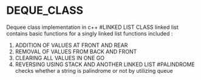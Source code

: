 # DEQUE_CLASS
Dequee class implementation in c++
#LINKED LIST CLASS
linked list contains basic functions for a singly linked list
functions included :
1) ADDITION OF VALUES AT FRONT AND REAR
2) REMOVAL OF VALUES FROM BACK AND FRONT
3) CLEARING ALL VALUES IN ONE GO
4) REVERSING USING STACK AND ANOTHER LINKED LIST
#PALINDROME
checks whether a string is palindrome or not by utilizing queue
 
